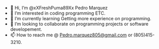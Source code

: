 - 👋 Hi, I’m @xXFreshPuma89Xx Pedro Marquez
- 👀 I’m interested in coding programming ETC.
- 🌱 I’m currently learning Getting more experience on programming.
- 💞️ I’m looking to collaborate on programming projects or software developement.
- 📫 How to reach me @ Pedro.marquez805@gmail.com or (805)415-3210.

<!---
xXFreshPuma89Xx/xXFreshPuma89Xx is a ✨ special ✨ repository because its `README.md` (this file) appears on your GitHub profile.
You can click the Preview link to take a look at your changes.
--->
